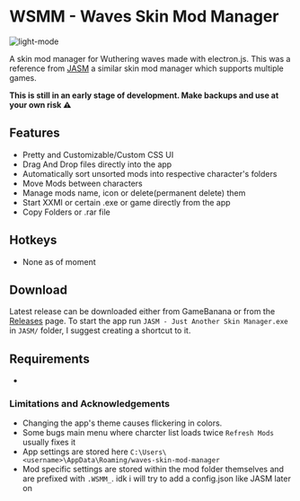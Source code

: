 # WSMM - Waves Skin Mod Manager
![light-mode](https://github.com/user-attachments/assets/46b41d3b-7daa-4c9d-80fb-77abd4b2ba71)


A skin mod manager for Wuthering waves made with electron.js. This was a reference from [JASM](https://github.com/Jorixon/JASM/blob/main/README.md) a similar skin mod manager which supports multiple games.

**This is still in an early stage of development. Make backups and use at your own risk ⚠️** 


## Features
- Pretty and Customizable/Custom CSS UI
- Drag And Drop files directly into the app
- Automatically sort unsorted mods into respective character's folders
- Move Mods between characters
- Manage mods name, icon or delete(permanent delete) them
- Start XXMI or certain .exe or game directly from the app
- Copy Folders or .rar file


## Hotkeys
- None as of moment

## Download
Latest release can be downloaded either from GameBanana or from the [Releases](https://github.com/Jorixon/JASM/releases) page. To start the app run ```JASM - Just Another Skin Manager.exe``` in ```JASM/``` folder, I suggest creating a shortcut to it.

## Requirements
- 



### Limitations and Acknowledgements

- Changing the app's theme causes flickering in colors.
- Some bugs main menu where charcter list loads twice `Refresh Mods` usually fixes it
- App settings are stored here ```C:\Users\<username>\AppData\Roaming/waves-skin-mod-manager```
- Mod specific settings are stored within the mod folder themselves and are prefixed with ```.WSMM_```. idk i will try to add a config.json like JASM later on

